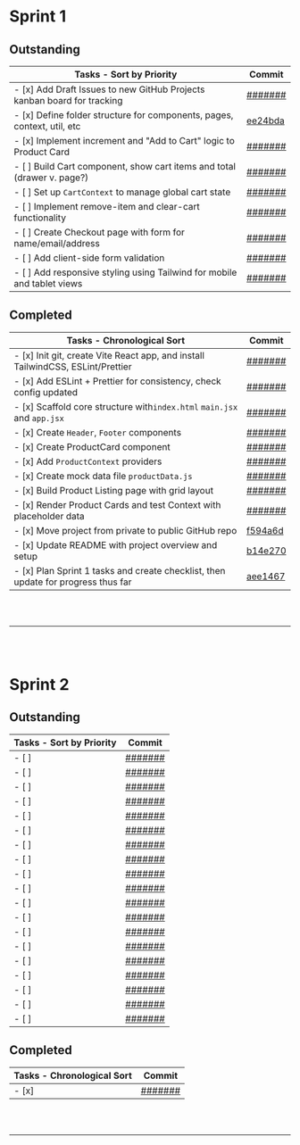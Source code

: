 # **Sprint 1**

## Outstanding

| Tasks - Sort by Priority                                                | Commit                                                               |
| ----------------------------------------------------------------------- | -------------------------------------------------------------------- |
| - [x] Add Draft Issues to new GitHub Projects kanban board for tracking | [#######](https://github.com/users/myopicOracle/YummyBuy.ca/commit/) |
| - [x] Define folder structure for components, pages, context, util, etc | [ee24bda](https://github.com/users/myopicOracle/YummyBuy.ca/commit/) |
| - [x] Implement increment and "Add to Cart" logic to Product Card       | [#######](https://github.com/users/myopicOracle/YummyBuy.ca/commit/) |
| - [ ] Build Cart component, show cart items and total (drawer v. page?) | [#######](https://github.com/users/myopicOracle/YummyBuy.ca/commit/) |
| - [ ] Set up `CartContext` to manage global cart state                  | [#######](https://github.com/users/myopicOracle/YummyBuy.ca/commit/) |
| - [ ] Implement remove-item and clear-cart functionality                | [#######](https://github.com/users/myopicOracle/YummyBuy.ca/commit/) |
| - [ ] Create Checkout page with form for name/email/address             | [#######](https://github.com/users/myopicOracle/YummyBuy.ca/commit/) |
| - [ ] Add client-side form validation                                   | [#######](https://github.com/users/myopicOracle/YummyBuy.ca/commit/) |
| - [ ] Add responsive styling using Tailwind for mobile and tablet views | [#######](https://github.com/users/myopicOracle/YummyBuy.ca/commit/) |

## Completed

| Tasks - Chronological Sort                                                        | Commit                                                                      |
| --------------------------------------------------------------------------------- | --------------------------------------------------------------------------- |
| - [x] Init git, create Vite React app, and install TailwindCSS, ESLint/Prettier   | [#######](https://github.com/users/myopicOracle/YummyBuy.ca/commit/)        |
| - [x] Add ESLint + Prettier for consistency, check config updated                 | [#######](https://github.com/users/myopicOracle/YummyBuy.ca/commit/)        |
| - [x] Scaffold core structure with`index.html` `main.jsx` and `app.jsx`           | [#######](https://github.com/users/myopicOracle/YummyBuy.ca/commit/)        |
| - [x] Create `Header`, `Footer` components                                        | [#######](https://github.com/users/myopicOracle/YummyBuy.ca/commit/)        |
| - [x] Create ProductCard component                                                | [#######](https://github.com/users/myopicOracle/YummyBuy.ca/commit/)        |
| - [x] Add `ProductContext` providers                                              | [#######](https://github.com/users/myopicOracle/YummyBuy.ca/commit/)        |
| - [x] Create mock data file `productData.js`                                      | [#######](https://github.com/users/myopicOracle/YummyBuy.ca/commit/)        |
| - [x] Build Product Listing page with grid layout                                 | [#######](https://github.com/users/myopicOracle/YummyBuy.ca/commit/)        |
| - [x] Render Product Cards and test Context with placeholder data                 | [#######](https://github.com/users/myopicOracle/YummyBuy.ca/commit/)        |
| - [x] Move project from private to public GitHub repo                             | [f594a6d](https://github.com/users/myopicOracle/YummyBuy.ca/commit/f594a6d) |
| - [x] Update README with project overview and setup                               | [b14e270](https://github.com/users/myopicOracle/YummyBuy.ca/commit/b14e270) |
| - [x] Plan Sprint 1 tasks and create checklist, then update for progress thus far | [aee1467](https://github.com/users/myopicOracle/YummyBuy.ca/commit/aee1467) |

<br></br>

---

<br></br>

# **Sprint 2**

## Outstanding

| Tasks - Sort by Priority | Commit                                                               |
| ------------------------ | -------------------------------------------------------------------- |
| - [ ]                    | [#######](https://github.com/users/myopicOracle/YummyBuy.ca/commit/) |
| - [ ]                    | [#######](https://github.com/users/myopicOracle/YummyBuy.ca/commit/) |
| - [ ]                    | [#######](https://github.com/users/myopicOracle/YummyBuy.ca/commit/) |
| - [ ]                    | [#######](https://github.com/users/myopicOracle/YummyBuy.ca/commit/) |
| - [ ]                    | [#######](https://github.com/users/myopicOracle/YummyBuy.ca/commit/) |
| - [ ]                    | [#######](https://github.com/users/myopicOracle/YummyBuy.ca/commit/) |
| - [ ]                    | [#######](https://github.com/users/myopicOracle/YummyBuy.ca/commit/) |
| - [ ]                    | [#######](https://github.com/users/myopicOracle/YummyBuy.ca/commit/) |
| - [ ]                    | [#######](https://github.com/users/myopicOracle/YummyBuy.ca/commit/) |
| - [ ]                    | [#######](https://github.com/users/myopicOracle/YummyBuy.ca/commit/) |
| - [ ]                    | [#######](https://github.com/users/myopicOracle/YummyBuy.ca/commit/) |
| - [ ]                    | [#######](https://github.com/users/myopicOracle/YummyBuy.ca/commit/) |
| - [ ]                    | [#######](https://github.com/users/myopicOracle/YummyBuy.ca/commit/) |
| - [ ]                    | [#######](https://github.com/users/myopicOracle/YummyBuy.ca/commit/) |
| - [ ]                    | [#######](https://github.com/users/myopicOracle/YummyBuy.ca/commit/) |
| - [ ]                    | [#######](https://github.com/users/myopicOracle/YummyBuy.ca/commit/) |
| - [ ]                    | [#######](https://github.com/users/myopicOracle/YummyBuy.ca/commit/) |
| - [ ]                    | [#######](https://github.com/users/myopicOracle/YummyBuy.ca/commit/) |
| - [ ]                    | [#######](https://github.com/users/myopicOracle/YummyBuy.ca/commit/) |

## Completed

| Tasks - Chronological Sort | Commit                                                               |
| -------------------------- | -------------------------------------------------------------------- |
| - [x]                      | [#######](https://github.com/users/myopicOracle/YummyBuy.ca/commit/) |

<br></br>

---
